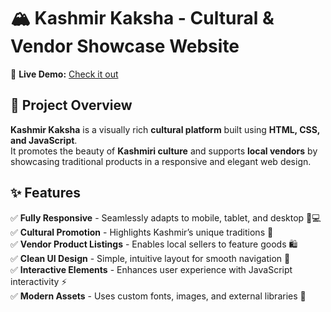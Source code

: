 # 🏔️ Kashmir Kaksha - Cultural & Vendor Showcase Website

🚀 **Live Demo:** [Check it out](https://kashmirkaksha.netlify.app)

## 📌 Project Overview

**Kashmir Kaksha** is a visually rich **cultural platform** built using **HTML, CSS, and JavaScript**.  
It promotes the beauty of **Kashmiri culture** and supports **local vendors** by showcasing traditional products in a responsive and elegant web design.

## ✨ Features

✅ **Fully Responsive** - Seamlessly adapts to mobile, tablet, and desktop 📱💻  
✅ **Cultural Promotion** - Highlights Kashmir’s unique traditions 🧣  
✅ **Vendor Product Listings** - Enables local sellers to feature goods 🛍️  
✅ **Clean UI Design** - Simple, intuitive layout for smooth navigation 🎨  
✅ **Interactive Elements** - Enhances user experience with JavaScript interactivity ⚡  
✅ **Modern Assets** - Uses custom fonts, images, and external libraries 💎  
